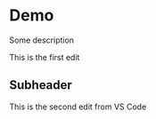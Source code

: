 # Demo

Some description

This is the first edit

## Subheader

This is the second edit from VS Code